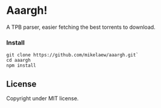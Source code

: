 # Aaargh!

A TPB parser, easier fetching the best torrents to download.

### Install

```
git clone https://github.com/mikelaew/aaargh.git`
cd aaargh
npm install
```


## License

Copyright under MIT license.
